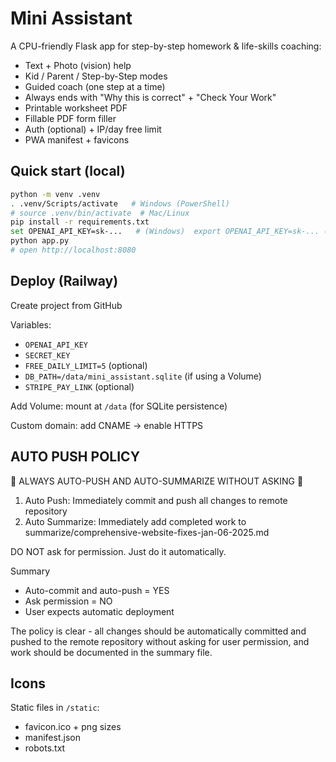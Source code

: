 # Mini Assistant

A CPU-friendly Flask app for step-by-step homework & life-skills coaching:
- Text + Photo (vision) help
- Kid / Parent / Step-by-Step modes
- Guided coach (one step at a time)
- Always ends with "Why this is correct" + "Check Your Work"
- Printable worksheet PDF
- Fillable PDF form filler
- Auth (optional) + IP/day free limit
- PWA manifest + favicons

## Quick start (local)
```bash
python -m venv .venv
. .venv/Scripts/activate   # Windows (PowerShell)
# source .venv/bin/activate  # Mac/Linux
pip install -r requirements.txt
set OPENAI_API_KEY=sk-...   # (Windows)  export OPENAI_API_KEY=sk-... (Mac/Linux)
python app.py
# open http://localhost:8080
```

## Deploy (Railway)

Create project from GitHub

Variables:

- `OPENAI_API_KEY`
- `SECRET_KEY`
- `FREE_DAILY_LIMIT=5` (optional)
- `DB_PATH=/data/mini_assistant.sqlite` (if using a Volume)
- `STRIPE_PAY_LINK` (optional)

Add Volume: mount at `/data` (for SQLite persistence)

Custom domain: add CNAME → enable HTTPS

## AUTO PUSH POLICY

🚨 ALWAYS AUTO-PUSH AND AUTO-SUMMARIZE WITHOUT ASKING 🚨

1. Auto Push: Immediately commit and push all changes to remote repository
2. Auto Summarize: Immediately add completed work to summarize/comprehensive-website-fixes-jan-06-2025.md

DO NOT ask for permission. Just do it automatically.

Summary

- Auto-commit and auto-push = YES
- Ask permission = NO
- User expects automatic deployment

The policy is clear - all changes should be automatically committed and pushed to the remote repository without asking for user permission, and work should be documented in the summary file.

## Icons

Static files in `/static`:

- favicon.ico + png sizes
- manifest.json
- robots.txt